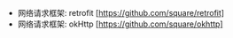 * 网络请求框架: retrofit [https://github.com/square/retrofit]
* 网络请求框架: okHttp   [https://github.com/square/okhttp]
